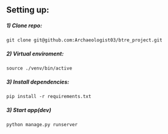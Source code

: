 ## Setting up:



##### 1) Clone repo:
`git clone git@github.com:Archaeologist03/btre_project.git`

##### 2) Virtual enviroment:
`source ./venv/bin/active`

##### 3) Install dependencies:
`pip install -r requirements.txt`

##### 3) Start app(dev)
`python manage.py runserver`

